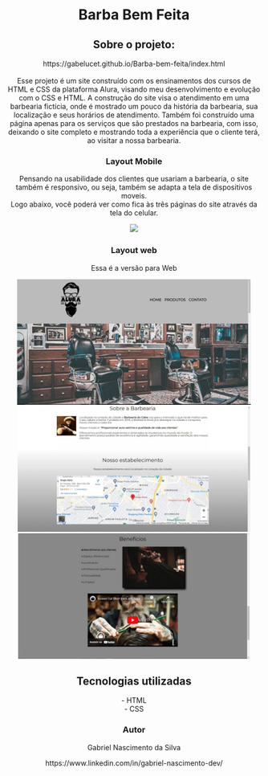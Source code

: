 
  <h1 align="center">Barba Bem Feita</h1>

  <h2 align="center">Sobre o projeto:</h2>
  <p align ="center">https://gabelucet.github.io/Barba-bem-feita/index.html<br><br>
  Esse projeto é um site construído com os ensinamentos dos cursos de HTML e CSS da plataforma Alura, visando meu desenvolvimento e evolução com o CSS e HTML.
  A construção do site visa o atendimento em uma barbearia fictícia, onde é mostrado um pouco da história da barbearia, sua localização e seus horários de atendimento. 
  Também foi construído uma página apenas para os serviços que são prestados na barbearia, com isso, deixando o site completo e mostrando toda a experiência que o       cliente terá, ao visitar a nossa barbearia.</p>

  <h3 align="center">Layout Mobile</h3>
  <p align="center">Pensando na usabilidade dos clientes que usariam a barbearia, o site também é responsivo, ou seja, também se adapta a tela de dispositivos moveis.     <br>
  Logo abaixo, você poderá ver como fica às três páginas do site através da tela do celular.</p>
  <div align="center">
  <img src="assets/1.gif" height ="374px">
  </div>

  <h3 align=center>Layout web</h3>
  <p align=center>Essa é a versão para Web</p>

  <div align="center" >
  <img src="assets/img_inicial.jpg" height="250px"><br>
  <img src="assets/img_meio.jpg" height="250px"><br>
  <img src="assets/img_final.jpg" height="250px">
  </div>

<div align="center">
  <h2 align="center"> Tecnologias utilizadas</h2>
  - HTML<br>
  - CSS
<div>

<h3 align="center"> Autor</h3>
<p align="center"> Gabriel Nascimento da Silva</p>
<p align="center">https://www.linkedin.com/in/gabriel-nascimento-dev/</p>
